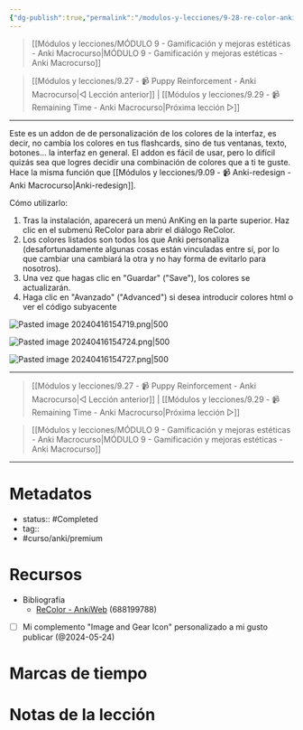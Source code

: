 ```yaml
---
{"dg-publish":true,"permalink":"/modulos-y-lecciones/9-28-re-color-anki-macrocurso/","noteIcon":"","updated":"2024-05-22T13:35:20.630+02:00"}
---
```



> [[Módulos y lecciones/MÓDULO 9 - Gamificación y mejoras estéticas - Anki Macrocurso\|MÓDULO 9 - Gamificación y mejoras estéticas - Anki Macrocurso]]

> [[Módulos y lecciones/9.27 - 📹 Puppy Reinforcement - Anki Macrocurso\|◁ Lección anterior]] | [[Módulos y lecciones/9.29 - 📹 Remaining Time - Anki Macrocurso\|Próxima lección ▷]]

---

Este es un addon de de personalización de los colores de la interfaz, es decir, no cambia los colores en tus flashcards, sino de tus ventanas, texto, botones... la interfaz en general. El addon es fácil de usar, pero lo difícil quizás sea que logres decidir una combinación de colores que a ti te guste. Hace la misma función que [[Módulos y lecciones/9.09 - 📹 Anki-redesign - Anki Macrocurso\|Anki-redesign]].

Cómo utilizarlo:

1. Tras la instalación, aparecerá un menú AnKing en la parte superior. Haz clic en el submenú ReColor para abrir el diálogo ReColor.
2. Los colores listados son todos los que Anki personaliza (desafortunadamente algunas cosas están vinculadas entre sí, por lo que cambiar una cambiará la otra y no hay forma de evitarlo para nosotros).
3. Una vez que hagas clic en "Guardar" ("Save"), los colores se actualizarán.
4. Haga clic en "Avanzado" ("Advanced") si desea introducir colores html o ver el código subyacente

![Pasted image 20240416154719.png|500](/img/user/ANEXOS/Pasted%20image%2020240416154719.png)

![Pasted image 20240416154724.png|500](/img/user/ANEXOS/Pasted%20image%2020240416154724.png)

![Pasted image 20240416154727.png|500](/img/user/ANEXOS/Pasted%20image%2020240416154727.png)

---

> [[Módulos y lecciones/9.27 - 📹 Puppy Reinforcement - Anki Macrocurso\|◁ Lección anterior]] | [[Módulos y lecciones/9.29 - 📹 Remaining Time - Anki Macrocurso\|Próxima lección ▷]]

> [[Módulos y lecciones/MÓDULO 9 - Gamificación y mejoras estéticas - Anki Macrocurso\|MÓDULO 9 - Gamificación y mejoras estéticas - Anki Macrocurso]]

---
# Metadatos
- status:: #Completed 
- tag:: 
- #curso/anki/premium

# Recursos
- Bibliografía
	- [ReColor - AnkiWeb](https://ankiweb.net/shared/info/688199788) (688199788)
- [ ] Mi complemento "Image and Gear Icon" personalizado a mi gusto publicar (@2024-05-24)

# Marcas de tiempo


# Notas de la lección
